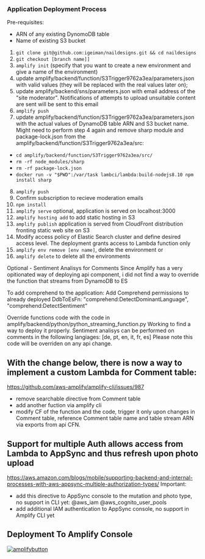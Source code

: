 ### Application Deployment Process

Pre-requisites:
 - ARN of any existing DynomoDB table
 - Name of existing S3 bucket

1. `git clone git@github.com:igeiman/naildesigns.git && cd naildesigns`
2. `git checkout [branch name]]`
3. `amplify init` (specify that you want to create a new environment and give a name of the environment)
4. update amplify/backend/function/S3Trigger9762a3ea/parameters.json with valid values (they will be replaced with the real values later on);
5. update amplify/backend/sns/parameters.json with email address of the "site moderator". Notifications of attempts to upload unsuitable content are sent will be sent to this email
6. `amplify push`
7. update amplify/backend/function/S3Trigger9762a3ea/parameters.json with the actual values of DynamoDB table ARN and S3 bucket name. Might need to perform step 4 again and remove sharp module and package-lock.json from the amplify/backend/function/S3Trigger9762a3ea/src:
- `cd amplify/backend/function/S3Trigger9762a3ea/src/`
- `rm -rf node_modules/sharp`
- `rm -rf package-lock.json`
- `docker run -v "$PWD":/var/task lambci/lambda:build-nodejs8.10 npm install sharp`
8. `amplify push`
9. Confirm subscription to recieve moderation emails
10. `npm install`
11. `amplify serve`   optional, application is served on localhost:3000
12. `amplify hosting add` to add static hosting in S3
13. `amplify publish` application is served from CloudFront distribution fronting static web site on S3
14. Modify access policy of Elastic Search cluster and define desired access level. The deployment grants access to Lambda function only
15. `amplify env remove [env name]`, delete the environment or
16. `amplify delete` to delete all the environments


Optional - Sentiment Analisys for Comments
Since Amplify has a very opitionated way of deploying api component, i did not find a way to override the function that streams from DynamoDB to ES

To add comprehend to the application:
Add Comprehend permissions to already deployed DdbToEsFn:
                "comprehend:DetectDominantLanguage",
                "comprehend:DetectSentiment"

Override functions code with the code in amplify/backend/python/python_streaming_function.py
Working to find a way to deploy it properly.
Sentiment analisys can be performed on comments in the following langiages: [de, pt, en, it, fr, es]
Please note this code will be overriden on any api change.

## With the change below, there is now a way to implement a custom Lambda for Comment table:
https://github.com/aws-amplify/amplify-cli/issues/987
- remove searchable directive from Comment table
- add another fuction via amplify cli
- modify CF of the function and the code, trigger it only upon changes in Comment table, reference Comment table name and table stream ARN via exports from api CFN.

## Support for multiple Auth allows access from Lambda to AppSync and thus refresh upon photo upload
https://aws.amazon.com/blogs/mobile/supporting-backend-and-internal-processes-with-aws-appsync-multiple-authorization-types/
Important:
- add this directive to AppSync console to the mutation and photo type, no support in CLI yet: @aws_iam @aws_cognito_user_pools
- add additional IAM authentication to AppSync console, no support in Amplify CLI yet

## Deployment To Amplify Console
[![amplifybutton](https://oneclick.amplifyapp.com/button.svg)](https://console.aws.amazon.com/amplify/home#/deploy?repo=https://github.com/igeiman/naildesigns)
